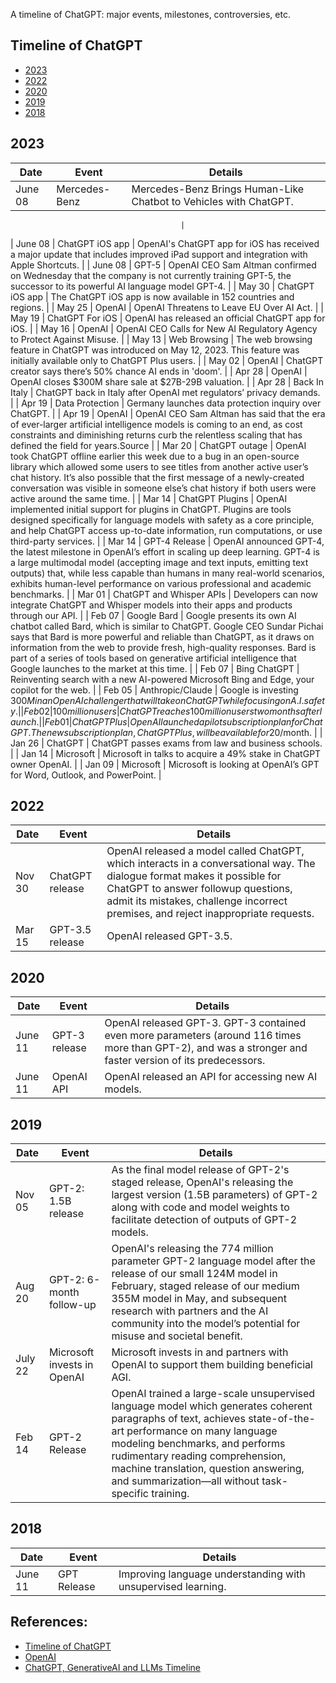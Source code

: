 A timeline of ChatGPT: major events, milestones, controversies, etc.

Timeline of ChatGPT
------------------------------------------

- [2023](#2023)
- [2022](#2022)
- [2020](#2020)
- [2019](#2019)
- [2018](#2018)

## 2023

| Date    | Event                    | Details                                                                                                                                                                                                                                                                                                                                                                           |
|---------|--------------------------|-----------------------------------------------------------------------------------------------------------------------------------------------------------------------------------------------------------------------------------------------------------------------------------------------------------------------------------------------------------------------------------|
| June 08 | Mercedes-Benz            | Mercedes-Benz Brings Human-Like Chatbot to Vehicles with ChatGPT.

                                          |
| June 08 | ChatGPT iOS app          | OpenAI's ChatGPT app for iOS has received a major update that includes improved iPad support and integration with Apple Shortcuts.                                                                                                                                                                                                                                         |
| June 08 | GPT-5                    | OpenAI CEO Sam Altman confirmed on Wednesday that the company is not currently training GPT-5, the successor to its powerful AI language model GPT-4.                                                                                                                                                                                                                     |
| May 30  | ChatGPT iOS app          | The ChatGPT iOS app is now available in 152 countries and regions.                                                                                                                                                                                                                                                                                                         |
| May 25  | OpenAI                   | OpenAI Threatens to Leave EU Over AI Act.                                                                                                                                                                                                                                                                                                                                  |
| May 19  | ChatGPT For iOS          | OpenAI has released an official ChatGPT app for iOS.                                                                                                                                                                                                                                                                                                                              |
| May 16  | OpenAI                   | OpenAI CEO Calls for New AI Regulatory Agency to Protect Against Misuse.                                                                                                                                                                                                                                                                                                          |
| May 13  | Web Browsing             | The web browsing feature in ChatGPT was introduced on May 12, 2023. This feature was initially available only to ChatGPT Plus users.                                                                                                                                                                                                                                              |
| May 02  | OpenAI                   | ChatGPT creator says there’s 50% chance AI ends in 'doom'.                                                                                                                                                                                                                                                                                                                 |
| Apr 28  | OpenAI                   | OpenAI closes $300M share sale at $27B-29B valuation.                                                                                                                                                                                                                                                                                                                      |
| Apr 28  | Back In Italy            | ChatGPT back in Italy after OpenAI met regulators’ privacy demands.                                                                                                                                                                                                                                                                                                        |
| Apr 19  | Data Protection          | Germany launches data protection inquiry over ChatGPT.                                                                                                                                                                                                                                                                                                                     |
| Apr 19  | OpenAI                   | OpenAI CEO Sam Altman has said that the era of ever-larger artificial intelligence models is coming to an end, as cost constraints and diminishing returns curb the relentless scaling that has defined the field for years.Source                                                                                                                                                |
| Mar 20  | ChatGPT outage           | OpenAI took ChatGPT offline earlier this week due to a bug in an open-source library which allowed some users to see titles from another active user’s chat history. It’s also possible that the first message of a newly-created conversation was visible in someone else’s chat history if both users were active around the same time.                                  |
| Mar 14  | ChatGPT Plugins          | OpenAI implemented initial support for plugins in ChatGPT. Plugins are tools designed specifically for language models with safety as a core principle, and help ChatGPT access up-to-date information, run computations, or use third-party services.                                                                                                                     |
| Mar 14  | GPT-4 Release            | OpenAI announced GPT-4, the latest milestone in OpenAI’s effort in scaling up deep learning. GPT-4 is a large multimodal model (accepting image and text inputs, emitting text outputs) that, while less capable than humans in many real-world scenarios, exhibits human-level performance on various professional and academic benchmarks.                               |
| Mar 01  | ChatGPT and Whisper APIs | Developers can now integrate ChatGPT and Whisper models into their apps and products through our API.                                                                                                                                                                                                                                                                      |
| Feb 07  | Google Bard              | Google presents its own AI chatbot called Bard, which is similar to ChatGPT. Google CEO Sundar Pichai says that Bard is more powerful and reliable than ChatGPT, as it draws on information from the web to provide fresh, high-quality responses. Bard is part of a series of tools based on generative artificial intelligence that Google launches to the market at this time. |
| Feb 07  | Bing ChatGPT             | Reinventing search with a new AI-powered Microsoft Bing and Edge, your copilot for the web.                                                                                                                                                                                                                                                                                |
| Feb 05  | Anthropic/Claude         | Google is investing $300M in an OpenAI challenger that will take on ChatGPT while focusing on A.I. safety.                                                                                                                                                                                                                                                                 |
| Feb 02  | 100 million users        | ChatGPT reaches 100 million users two months after launch.                                                                                                                                                                                                                                                                                                                 |
| Feb 01  | ChatGPT Plus             | OpenAI launched a pilot subscription plan for ChatGPT. The new subscription plan, ChatGPT Plus, will be available for $20/month.                                                                                                                                                                                                                                           |
| Jan 26  | ChatGPT                  | ChatGPT passes exams from law and business schools.                                                                                                                                                                                                                                                                                                                        |
| Jan 14  | Microsoft                | Microsoft in talks to acquire a 49% stake in ChatGPT owner OpenAI.                                                                                                                                                                                                                                                                                                         |
| Jan 09  | Microsoft                | Microsoft is looking at OpenAI’s GPT for Word, Outlook, and PowerPoint.                                                                                                                                                                                                                                                                                                    |

## 2022

| Date   | Event           | Details                                                                                                                                                                                                                                                      |
|--------|-----------------|--------------------------------------------------------------------------------------------------------------------------------------------------------------------------------------------------------------------------------------------------------------|
| Nov 30 | ChatGPT release | OpenAI released a model called ChatGPT, which interacts in a conversational way. The dialogue format makes it possible for ChatGPT to answer followup questions, admit its mistakes, challenge incorrect premises, and reject inappropriate requests. |
| Mar 15 | GPT-3.5 release | OpenAI released GPT-3.5.                                                                                                                                                                                                                                     |

## 2020

| Date    | Event         | Details                                                                                                                                                    |
|---------|---------------|------------------------------------------------------------------------------------------------------------------------------------------------------------|
| June 11 | GPT-3 release | OpenAI released GPT-3. GPT-3 contained even more parameters (around 116 times more than GPT-2), and was a stronger and faster version of its predecessors. |
| June 11 | OpenAI API    | OpenAI released an API for accessing new AI models.                                                                                                 |

## 2019

| Date    | Event                       | Details                                                                                                                                                                                                                                                                                                                                 |
|---------|-----------------------------|-----------------------------------------------------------------------------------------------------------------------------------------------------------------------------------------------------------------------------------------------------------------------------------------------------------------------------------------|
| Nov 05  | GPT-2: 1.5B release         | As the final model release of GPT-2's staged release, OpenAI's releasing the largest version (1.5B parameters) of GPT-2 along with code and model weights to facilitate detection of outputs of GPT-2 models.                                                                                                                    |
| Aug 20  | GPT-2: 6-month follow-up    | OpenAI's releasing the 774 million parameter GPT-2 language model after the release of our small 124M model in February, staged release of our medium 355M model in May, and subsequent research with partners and the AI community into the model’s potential for misuse and societal benefit.                                  |
| July 22 | Microsoft invests in OpenAI | Microsoft invests in and partners with OpenAI to support them building beneficial AGI.                                                                                                                                                                                                                                           |
| Feb 14  | GPT-2 Release               | OpenAI trained a large-scale unsupervised language model which generates coherent paragraphs of text, achieves state-of-the-art performance on many language modeling benchmarks, and performs rudimentary reading comprehension, machine translation, question answering, and summarization—all without task-specific training. |

## 2018

| Date    | Event       | Details                                                             |
|---------|-------------|---------------------------------------------------------------------|
| June 11 | GPT Release | Improving language understanding with unsupervised learning. |

References:
-----------

*   [Timeline of ChatGPT](https://timelines.issarice.com/wiki/Timeline_of_ChatGPT)
*   [OpenAI](https://openai.com/)
*   [ChatGPT, GenerativeAI and LLMs Timeline](https://github.com/hollobit/GenAI_LLM_timeline)
